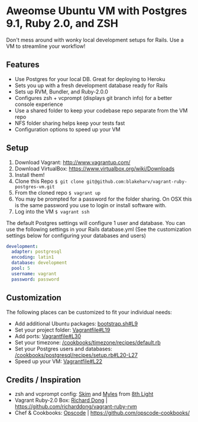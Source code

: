 Aweomse Ubuntu VM with Postgres 9.1, Ruby 2.0, and ZSH
======================================================

Don't mess around with wonky local development setups for Rails. Use a VM to streamline your workflow!

## Features
- Use Postgres for your local DB. Great for deploying to Heroku
- Sets you up with a fresh development database ready for Rails
- Sets up RVM, Bundler, and Ruby-2.0.0
- Configures zsh + vcprompt (displays git branch info) for a better console experience
- Use a shared folder to keep your codebase repo separate from the VM repo
- NFS folder sharing helps keep your tests fast
- Configuration options to speed up your VM

## Setup
1. Download Vagrant: http://www.vagrantup.com/
2. Download VirtualBox: https://www.virtualbox.org/wiki/Downloads
3. Install them!
4. Clone this Repo `$ git clone git@github.com:blakeharv/vagrant-ruby-postgres-vm.git`
5. From the cloned repo `$ vagrant up`
6. You may be prompted for a password for the folder sharing. On OSX this is the same password you use to login or install software with.
7. Log into the VM `$ vagrant ssh`

The default Postgres settings will configure 1 user and database. You can use the following settings in your Rails database.yml (See the customization settings below for configuring your databases and users)
```yml
development:
  adapter: postgresql
  encoding: latin1
  database: development
  pool: 5
  username: vagrant
  password: password
```


## Customization
The following places can be customized to fit your individual needs:  
- Add additional Ubuntu packages: [bootstrap.sh#L9](https://github.com/blakeharv/vagrant-ruby-postgres-vm/blob/master/bootstrap.sh#L9)
- Set your project folder: [Vagrantfile#L19](https://github.com/blakeharv/vagrant-ruby-postgres-vm/blob/master/Vagrantfile#L19)
- Add ports: [Vagrantfile#L30](https://github.com/blakeharv/vagrant-ruby-postgres-vm/blob/master/Vagrantfile#L30)
- Set your timezone: [/cookbooks/timezone/recipes/default.rb](https://github.com/blakeharv/vagrant-ruby-postgres-vm/blob/master/cookbooks/timezone/recipes/default.rb)
- Set your Postgres users and databases: [/cookbooks/postgresql/recipes/setup.rb#L20-L27](https://github.com/blakeharv/vagrant-ruby-postgres-vm/blob/master/cookbooks/postgresql/recipes/setup.rb#L20-L27)
- Speed up your VM: [Vagrantfile#L22](https://github.com/blakeharv/vagrant-ruby-postgres-vm/blob/master/Vagrantfile#L22)

## Credits / Inspiration
- zsh and vcprompt config: [Skim](https://github.com/sl4m) and [Myles](https://github.com/mylesmegyesi) from [8th Light](https://github.com/8thlight)  
- Vagrant Ruby-2.0 Box: [Richard Dong](https://github.com/richarddong) | https://github.com/richarddong/vagrant-ruby-rvm  
- Chef & Cookbooks: [Opscode](https://github.com/opscode) | https://github.com/opscode-cookbooks/
